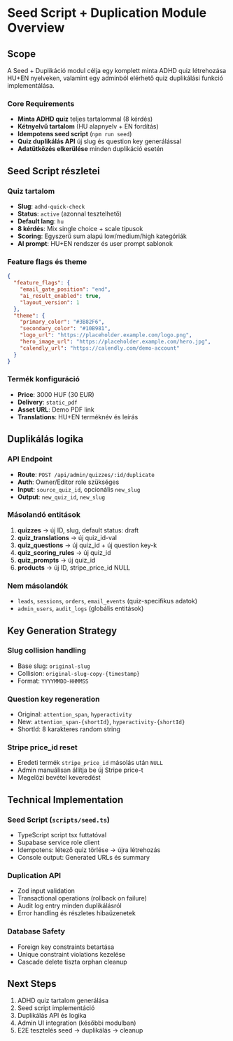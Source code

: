 # Seed Script + Duplication Module Overview

## Scope

A Seed + Duplikáció modul célja egy komplett minta ADHD quiz létrehozása HU+EN nyelveken, valamint egy adminból elérhető quiz duplikálási funkció implementálása.

### Core Requirements
- **Minta ADHD quiz** teljes tartalommal (8 kérdés)
- **Kétnyelvű tartalom** (HU alapnyelv + EN fordítás)
- **Idempotens seed script** (`npm run seed`)
- **Quiz duplikálás API** új slug és question key generálással
- **Adatütközés elkerülése** minden duplikáció esetén

## Seed Script részletei

### Quiz tartalom
- **Slug**: `adhd-quick-check`
- **Status**: `active` (azonnal tesztelhető)
- **Default lang**: `hu`
- **8 kérdés**: Mix single choice + scale típusok
- **Scoring**: Egyszerű sum alapú low/medium/high kategóriák
- **AI prompt**: HU+EN rendszer és user prompt sablonok

### Feature flags és theme
```json
{
  "feature_flags": {
    "email_gate_position": "end",
    "ai_result_enabled": true,
    "layout_version": 1
  },
  "theme": {
    "primary_color": "#3B82F6",
    "secondary_color": "#10B981", 
    "logo_url": "https://placeholder.example.com/logo.png",
    "hero_image_url": "https://placeholder.example.com/hero.jpg",
    "calendly_url": "https://calendly.com/demo-account"
  }
}
```

### Termék konfiguráció
- **Price**: 3000 HUF (30 EUR)
- **Delivery**: `static_pdf`
- **Asset URL**: Demo PDF link
- **Translations**: HU+EN terméknév és leírás

## Duplikálás logika

### API Endpoint
- **Route**: `POST /api/admin/quizzes/:id/duplicate`
- **Auth**: Owner/Editor role szükséges
- **Input**: `source_quiz_id`, opcionális `new_slug`
- **Output**: `new_quiz_id`, `new_slug`

### Másolandó entitások
1. **quizzes** → új ID, slug, default status: draft
2. **quiz_translations** → új quiz_id-val
3. **quiz_questions** → új quiz_id + új question key-k
4. **quiz_scoring_rules** → új quiz_id
5. **quiz_prompts** → új quiz_id  
6. **products** → új ID, stripe_price_id NULL

### Nem másolandók
- `leads`, `sessions`, `orders`, `email_events` (quiz-specifikus adatok)
- `admin_users`, `audit_logs` (globális entitások)

## Key Generation Strategy

### Slug collision handling
- Base slug: `original-slug`
- Collision: `original-slug-copy-{timestamp}`
- Format: `YYYYMMDD-HHMMSS`

### Question key regeneration
- Original: `attention_span`, `hyperactivity`
- New: `attention_span-{shortId}`, `hyperactivity-{shortId}`
- ShortId: 8 karakteres random string

### Stripe price_id reset
- Eredeti termék `stripe_price_id` másolás után `NULL`
- Admin manuálisan állítja be új Stripe price-t
- Megelőzi bevétel keveredést

## Technical Implementation

### Seed Script (`scripts/seed.ts`)
- TypeScript script tsx futtatóval
- Supabase service role client
- Idempotens: létező quiz törlése → újra létrehozás
- Console output: Generated URLs és summary

### Duplication API
- Zod input validation
- Transactional operations (rollback on failure)
- Audit log entry minden duplikálásról
- Error handling és részletes hibaüzenetek

### Database Safety
- Foreign key constraints betartása
- Unique constraint violations kezelése
- Cascade delete tiszta orphan cleanup

## Next Steps
1. ADHD quiz tartalom generálása
2. Seed script implementáció
3. Duplikálás API és logika
4. Admin UI integration (későbbi modulban)
5. E2E tesztelés seed → duplikálás → cleanup
